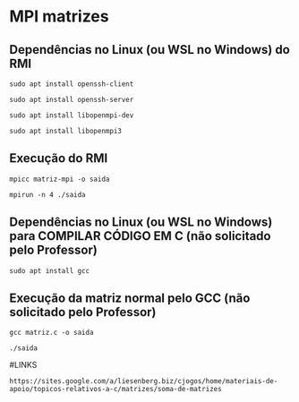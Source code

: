 # MPI matrizes
## Dependências no Linux (ou WSL no Windows) do RMI

```
sudo apt install openssh-client
```
```
sudo apt install openssh-server
```

```
sudo apt install libopenmpi-dev
```

```
sudo apt install libopenmpi3
```


## Execução do RMI
```
mpicc matriz-mpi -o saida
```

```
mpirun -n 4 ./saida
```

## Dependências no Linux (ou WSL no Windows) para COMPILAR CÓDIGO EM C (não solicitado pelo Professor)
```
sudo apt install gcc
```

## Execução da matriz normal pelo GCC (não solicitado pelo Professor)
```
gcc matriz.c -o saida
```
```
./saida
```

#LINKS
```
https://sites.google.com/a/liesenberg.biz/cjogos/home/materiais-de-apoio/topicos-relativos-a-c/matrizes/soma-de-matrizes
```
